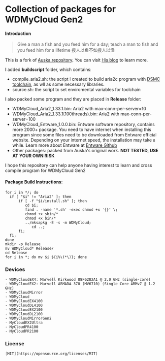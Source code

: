 Collection of packages for WDMyCloud Gen2
======
#### Introduction

> Give a man a fish and you feed him for a day; teach a man to fish and you feed him for a lifetime
> 授人以鱼不如授人以渔

This is a fork of [Auska repository](https://github.com/Auska/mycloud-plugin). You can visit [His blog](https://blog.auska.win) to learn more.

I added **buildscript** folder, which contains:
- compile_aria2.sh: the script I created to build aria2c program with [DSMC toolchain](httpss://sourceforge.net/projects/dsgpl/files/DSM%206.2%20Tool%20Chains/Marvell%20Armada%20375%20Linux%203.2.40/armada375-gcc493_glibc220_hard-GPL.txz), as wll as some necessary libraries.
- source.sh: the script to set enviromental variables for toolchain

I also packed some program and they are placed in **Release** folder:
- WDMyCloud_Aria2_1.33.1.bin: Aria2 with max-conn-per-server=10
- WDMyCloud_Aria2_1.33.1(100threads).bin: Aria2 with max-conn-per-server=100
- WDMyCloud_Entware_1.0.0.bin: Entware software repository, contains more 2000+ package. You need to have internet when installing this program since some files need to be downloaded from Entware official website. Depending on your internet speed, the installation may take a while. Learn more about Entware at [Entware Github](https://github/Entware/Entware/wiki)
- Other packages: packed from Auska's original work. **NOT TESTED, USE AT YOUR OWN RISK**

I hope this repository can help anyone having interest to learn and cross compile program for WDMyCloud Gen2

#### Package Build Instructions:
```
for i in */; do 
  if [ "$i" != "Aria2" ]; then  
      if [ -f "$i/install.sh" ]; then   
         cd $i;       
         find . -name '*.sh' -exec chmod +x '{}' \;
         chmod +x sbin/*
         chmod +x bin/*
         ../mksapkg -E -s -m WDMyCloud;   
            cd ..;    
      fi; 
  fi;
done
mkdir -p Release
mv WDMyCloud* Release/
cd Release
for i in *; do mv $i ${i%\(*\)}; done
```

### Devices
	- WDMyCloudEX4: Marvell Kirkwood 88F6282A1 @ 2.0 GHz (single-core)
	- WDMyCloudEX2: Marvell ARMADA 370 (MV6710) (Single Core ARMv7 @ 1.2 GHz)
	- WDMyCloudMirror
	- WDMyCloud
	- WDMyCloudEX4100
	- WDMyCloudDL4100
	- WDMyCloudEX2100
	- WDMyCloudDL2100
	- WDMyCloudMirrorGen2
	- MyCloudEX2Ultra
	- MyCloudPR4100
	- MyCloudPR2100

### License
    [MIT](https://opensource.org/licenses/MIT)

